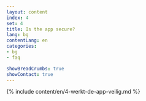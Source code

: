 ```yaml
---
layout: content
index: 4
set: 4
title: Is the app secure?
lang: bg
contentLang: en
categories:
- bg
- faq

showBreadCrumbs: true
showContact: true
---
```

{% include content/en/4-werkt-de-app-veilig.md %}
